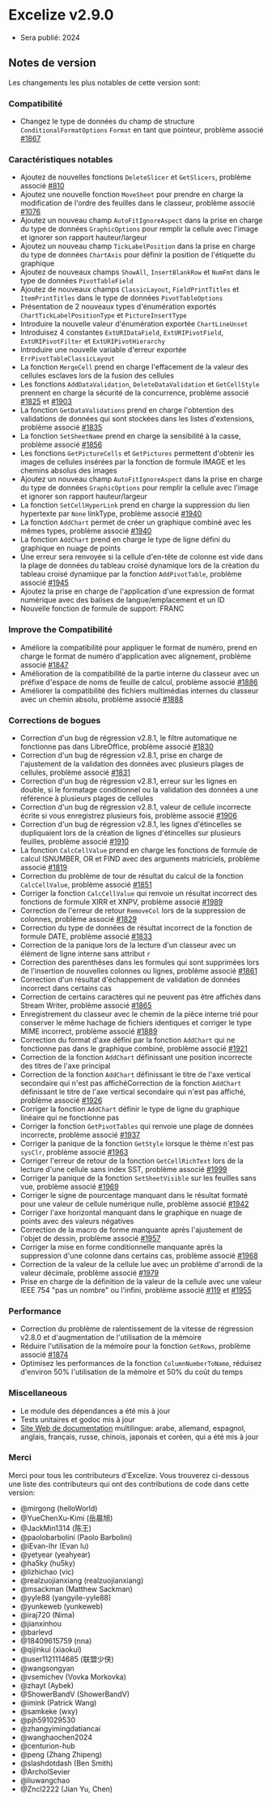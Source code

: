 # Excelize v2.9.0

* Sera publié: 2024

## Notes de version

Les changements les plus notables de cette version sont:

### Compatibilité

* Changez le type de données du champ de structure `ConditionalFormatOptions` `Format` en tant que pointeur, problème associé [#1867](https://github.com/xuri/excelize/issues/1867)

### Caractéristiques notables

* Ajoutez de nouvelles fonctions `DeleteSlicer` et `GetSlicers`, problème associé [#810](https://github.com/xuri/excelize/issues/810)
* Ajoutez une nouvelle fonction `MoveSheet` pour prendre en charge la modification de l'ordre des feuilles dans le classeur, problème associé [#1076](https://github.com/xuri/excelize/issues/1076)
* Ajoutez un nouveau champ `AutoFitIgnoreAspect` dans la prise en charge du type de données `GraphicOptions` pour remplir la cellule avec l'image et ignorer son rapport hauteur/largeur
* Ajoutez un nouveau champ `TickLabelPosition` dans la prise en charge du type de données `ChartAxis` pour définir la position de l'étiquette du graphique
* Ajoutez de nouveaux champs `ShowAll`, `InsertBlankRow` et `NumFmt` dans le type de données `PivotTableField`
* Ajoutez de nouveaux champs `ClassicLayout`, `FieldPrintTitles` et `ItemPrintTitles` dans le type de données `PivotTableOptions`
* Présentation de 2 nouveaux types d'énumération exportés `ChartTickLabelPositionType` et `PictureInsertType`
* Introduire la nouvelle valeur d'énumération exportée `ChartLineUnset`
* Introduisez 4 constantes `ExtURIDataField`, `ExtURIPivotField`, `ExtURIPivotFilter` et `ExtURIPivotHierarchy`
* Introduire une nouvelle variable d'erreur exportée `ErrPivotTableClassicLayout`
* La fonction `MergeCell` prend en charge l'effacement de la valeur des cellules esclaves lors de la fusion des cellules
* Les fonctions `AddDataValidation`, `DeleteDataValidation` et `GetCellStyle` prennent en charge la sécurité de la concurrence, problème associé [#1825](https://github.com/xuri/excelize/issues/1825) et [#1903](https://github.com/xuri/excelize/issues/1903)
* La fonction `GetDataValidations` prend en charge l'obtention des validations de données qui sont stockées dans les listes d'extensions, problème associé [#1835](https://github.com/xuri/excelize/issues/1835)
* La fonction `SetSheetName` prend en charge la sensibilité à la casse, problème associé [#1856](https://github.com/xuri/excelize/issues/1856)
* Les fonctions `GetPictureCells` et `GetPictures` permettent d'obtenir les images de cellules insérées par la fonction de formule IMAGE et les chemins absolus des images
* Ajoutez un nouveau champ `AutoFitIgnoreAspect` dans la prise en charge du type de données `GraphicOptions` pour remplir la cellule avec l'image et ignorer son rapport hauteur/largeur
* La fonction `SetCellHyperLink` prend en charge la suppression du lien hypertexte par `None` linkType, problème associé [#1940](https://github.com/xuri/excelize/issues/1940)
* La fonction `AddChart` permet de créer un graphique combiné avec les mêmes types, problème associé [#1940](https://github.com/xuri/excelize/issues/1940)
* La fonction `AddChart` prend en charge le type de ligne défini du graphique en nuage de points
* Une erreur sera renvoyée si la cellule d'en-tête de colonne est vide dans la plage de données du tableau croisé dynamique lors de la création du tableau croisé dynamique par la fonction `AddPivotTable`, problème associé [#1945](https://github.com/xuri/excelize/issues/1945)
* Ajoutez la prise en charge de l'application d'une expression de format numérique avec des balises de langue/emplacement et un ID
* Nouvelle fonction de formule de support: FRANC

### Improve the Compatibilité

* Améliore la compatibilité pour appliquer le format de numéro, prend en charge le format de numéro d'application avec alignement, problème associé [#1847](https://github.com/xuri/excelize/issues/1847)
* Amélioration de la compatibilité de la partie interne du classeur avec un préfixe d'espace de noms de feuille de calcul, problème associé [#1886](https://github.com/xuri/excelize/issues/1886)
* Améliorer la compatibilité des fichiers multimédias internes du classeur avec un chemin absolu, problème associé [#1888](https://github.com/xuri/excelize/issues/1888)

### Corrections de bogues

* Correction d'un bug de régression v2.8.1, le filtre automatique ne fonctionne pas dans LibreOffice, problème associé [#1830](https://github.com/xuri/excelize/issues/1830)
* Correction d'un bug de régression v2.8.1, prise en charge de l'ajustement de la validation des données avec plusieurs plages de cellules, problème associé [#1831](https://github.com/xuri/excelize/issues/1831)
* Correction d'un bug de régression v2.8.1, erreur sur les lignes en double, si le formatage conditionnel ou la validation des données a une référence à plusieurs plages de cellules
* Correction d'un bug de régression v2.8.1, valeur de cellule incorrecte écrite si vous enregistrez plusieurs fois, problème associé [#1906](https://github.com/xuri/excelize/issues/1906)
* Correction d'un bug de régression v2.8.1, les lignes d'étincelles se dupliquaient lors de la création de lignes d'étincelles sur plusieurs feuilles, problème associé [#1910](https://github.com/xuri/excelize/issues/1910)
* La fonction `CalcCellValue` prend en charge les fonctions de formule de calcul ISNUMBER, OR et FIND avec des arguments matriciels, problème associé [#1819](https://github.com/xuri/excelize/issues/1819)
* Correction du problème de tour de résultat du calcul de la fonction `CalcCellValue`, problème associé [#1851](https://github.com/xuri/excelize/issues/1851)
* Corriger la fonction `CalcCellValue` qui renvoie un résultat incorrect des fonctions de formule XIRR et XNPV, problème associé [#1989](https://github.com/xuri/excelize/issues/1989)
* Correction de l'erreur de retour `RemoveCol` lors de la suppression de colonnes, problème associé [#1829](https://github.com/xuri/excelize/issues/1829)
* Correction du type de données de résultat incorrect de la fonction de formule DATE, problème associé [#1833](https://github.com/xuri/excelize/issues/1833)
* Correction de la panique lors de la lecture d'un classeur avec un élément de ligne interne sans attribut `r`
* Correction des parenthèses dans les formules qui sont supprimées lors de l'insertion de nouvelles colonnes ou lignes, problème associé [#1861](https://github.com/xuri/excelize/issues/1861)
* Correction d'un résultat d'échappement de validation de données incorrect dans certains cas
* Correction de certains caractères qui ne peuvent pas être affichés dans Stream Writer, problème associé [#1865](https://github.com/xuri/excelize/issues/1865)
* Enregistrement du classeur avec le chemin de la pièce interne trié pour conserver le même hachage de fichiers identiques et corriger le type MIME incorrect, problème associé [#1889](https://github.com/xuri/excelize/issues/1889)
* Correction du format d'axe défini par la fonction `AddChart` qui ne fonctionne pas dans le graphique combiné, problème associé [#1921](https://github.com/xuri/excelize/issues/1921)
* Correction de la fonction `AddChart` définissant une position incorrecte des titres de l'axe principal
* Correction de la fonction `AddChart` définissant le titre de l'axe vertical secondaire qui n'est pas affichéCorrection de la fonction `AddChart` définissant le titre de l'axe vertical secondaire qui n'est pas affiché, problème associé [#1926](https://github.com/xuri/excelize/issues/1926)
* Corriger la fonction `AddChart` définir le type de ligne du graphique linéaire qui ne fonctionne pas
* Corriger la fonction `GetPivotTables` qui renvoie une plage de données incorrecte, problème associé [#1937](https://github.com/xuri/excelize/issues/1937)
* Corriger la panique de la fonction `GetStyle` lorsque le thème n'est pas `sysClr`, problème associé [#1963](https://github.com/xuri/excelize/issues/1963)
* Corriger l'erreur de retour de la fonction `GetCellRichText` lors de la lecture d'une cellule sans index SST, problème associé [#1999](https://github.com/xuri/excelize/issues/1999)
* Corriger la panique de la fonction `SetSheetVisible` sur les feuilles sans vue, problème associé [#1969](https://github.com/xuri/excelize/issues/1969)
* Corriger le signe de pourcentage manquant dans le résultat formaté pour une valeur de cellule numérique nulle, problème associé [#1942](https://github.com/xuri/excelize/issues/1942)
* Corriger l'axe horizontal manquant dans le graphique en nuage de points avec des valeurs négatives
* Correction de la macro de forme manquante après l'ajustement de l'objet de dessin, problème associé [#1957](https://github.com/xuri/excelize/issues/1957)
* Corriger la mise en forme conditionnelle manquante après la suppression d'une colonne dans certains cas, problème associé [#1968](https://github.com/xuri/excelize/issues/1968)
* Correction de la valeur de la cellule lue avec un problème d'arrondi de la valeur décimale, problème associé [#1979](https://github.com/xuri/excelize/issues/1979)
* Prise en charge de la définition de la valeur de la cellule avec une valeur IEEE 754 "pas un nombre" ou l'infini, problème associé [#119](https://github.com/xuri/excelize/issues/119) et [#1955](https://github.com/xuri/excelize/issues/1955)

### Performance

* Correction du problème de ralentissement de la vitesse de régression v2.8.0 et d'augmentation de l'utilisation de la mémoire
* Réduire l'utilisation de la mémoire pour la fonction `GetRows`, problème associé [#1874](https://github.com/xuri/excelize/issues/1874)
* Optimisez les performances de la fonction `ColumnNumberToName`, réduisez d'environ 50% l'utilisation de la mémoire et 50% du coût du temps

### Miscellaneous

* Le module des dépendances a été mis à jour
* Tests unitaires et godoc mis à jour
* [Site Web de documentation](https://xuri.me/excelize) multilingue: arabe, allemand, espagnol, anglais, français, russe, chinois, japonais et coréen, qui a été mis à jour

### Merci

Merci pour tous les contributeurs d'Excelize. Vous trouverez ci-dessous une liste des contributeurs qui ont des contributions de code dans cette version:

* @mirgong (helloWorld)
* @YueChenXu-Kimi (岳晨旭)
* @JackMin1314 (陈王)
* @paolobarbolini (Paolo Barbolini)
* @iEvan-lhr (Evan lu)
* @yetyear (yeahyear)
* @ha5ky (hu5ky)
* @lizhichao (vic)
* @realzuojianxiang (realzuojianxiang)
* @msackman (Matthew Sackman)
* @yyle88 (yangyile-yyle88)
* @yunkeweb (yunkeweb)
* @iraj720 (Nima)
* @jianxinhou
* @barlevd
* @18409615759 (nna)
* @qijinkui (xiaokui)
* @user1121114685 (联盟少侠)
* @wangsongyan
* @vsemichev (Vovka Morkovka)
* @zhayt (Aybek)
* @ShowerBandV (ShowerBandV)
* @imink (Patrick Wang)
* @samkeke (wxy)
* @pjh591029530
* @zhangyimingdatiancai
* @wanghaochen2024
* @centurion-hub
* @peng (Zhang Zhipeng)
* @slashdotdash (Ben Smith)
* @ArcholSevier
* @liuwangchao
* @Zncl2222 (Jian Yu, Chen)
